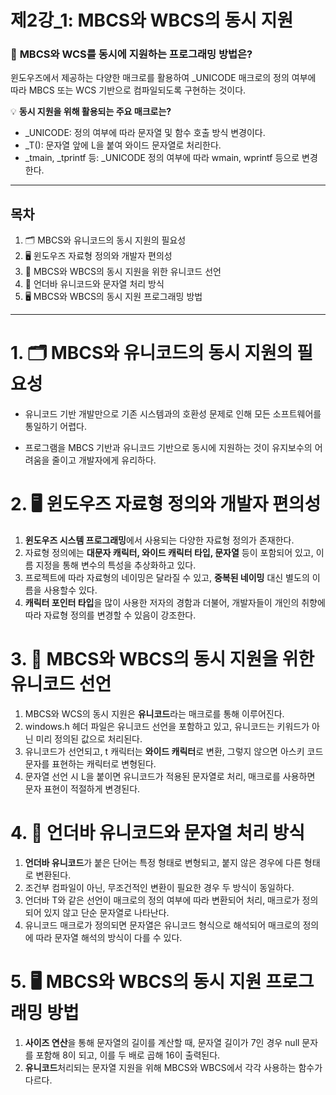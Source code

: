 # **제2강\_1: MBCS와 WBCS의 동시 지원**

### 📌 **MBCS와 WCS를 동시에 지원하는 프로그래밍 방법은?**

윈도우즈에서 제공하는 다양한 매크로를 활용하여 \_UNICODE 매크로의 정의 여부에 따라 MBCS 또는 WCS 기반으로 컴파일되도록 구현하는 것이다.

💡 **동시 지원을 위해 활용되는 주요 매크로는?**

- \_UNICODE: 정의 여부에 따라 문자열 및 함수 호출 방식 변경이다.
- \_T(): 문자열 앞에 L을 붙여 와이드 문자열로 처리한다.
- \_tmain, \_tprintf 등: \_UNICODE 정의 여부에 따라 wmain, wprintf 등으로 변경한다.

---

## 목차

1. 🗂️ MBCS와 유니코드의 동시 지원의 필요성
2. 🖥️ 윈도우즈 자료형 정의와 개발자 편의성
3. 📜 MBCS와 WBCS의 동시 지원을 위한 유니코드 선언
4. 🎯 언더바 유니코드와 문자열 처리 방식
5. 🖥️ MBCS와 WBCS의 동시 지원 프로그래밍 방법

---

# 1. 🗂️ MBCS와 유니코드의 동시 지원의 필요성

- 유니코드 기반 개발만으로 기존 시스템과의 호환성 문제로 인해 모든 소프트웨어를 통일하기 어렵다.

- 프로그램을 MBCS 기반과 유니코드 기반으로 동시에 지원하는 것이 유지보수의 어려움을 줄이고 개발자에게 유리하다.

# 2. 🖥️ 윈도우즈 자료형 정의와 개발자 편의성

1. **윈도우즈 시스템 프로그래밍**에서 사용되는 다양한 자료형 정의가 존재한다.
2. 자료형 정의에는 **대문자 캐릭터, 와이드 캐릭터 타입, 문자열** 등이 포함되어 있고, 이름 지정을 통해 변수의 특성을 추상화하고 있다.
3. 프로젝트에 따라 자료형의 네이밍은 달라질 수 있고, **중복된 네이밍** 대신 별도의 이름을 사용할수 있다.
4. **캐릭터 포인터 타입**을 많이 사용한 저자의 경함과 더불어, 개발자들이 개인의 취향에 따라 자료형 정의를 변경할 수 있음이 강조한다.

# 3. 📜 MBCS와 WBCS의 동시 지원을 위한 유니코드 선언

1. MBCS와 WCS의 동시 지원은 **유니코드**라는 매크로를 통해 이루어진다.
2. windows.h 헤더 파일은 유니코드 선언을 포함하고 있고, 유니코드는 키워드가 아닌 미리 정의된 값으로 처리된다.
3. 유니코드가 선언되고, t 캐릭터는 **와이드 캐릭터**로 변환, 그렇지 않으면 아스키 코드 문자를 표현하는 캐릭터로 변형된다.
4. 문자열 선언 시 L을 붙이면 유니코드가 적용된 문자열로 처리, 매크로를 사용하면 문자 표현이 적절하게 변경된다.

# 4. 🎯 언더바 유니코드와 문자열 처리 방식

1. **언더바 유니코드**가 붙은 단어는 특정 형태로 변형되고, 붙지 않은 경우에 다른 형태로 변환된다.
2. 조건부 컴파일이 아닌, 무조건적인 변환이 필요한 경우 두 방식이 동일하다.
3. 언더바 T와 같은 선언이 매크로의 정의 여부에 따라 변환되어 처리, 매크로가 정의되어 있지 않고 단순 문자열로 나타난다.
4. 유니코드 매크로가 정의되면 문자열은 유니코드 형식으로 해석되어 매크로의 정의에 따라 문자열 해석의 방식이 다를 수 있다.

# 5. 🖥️ MBCS와 WBCS의 동시 지원 프로그래밍 방법

1. **사이즈 연산**을 통해 문자열의 길이를 계산할 때, 문자열 길이가 7인 경우 null 문자를 포함해 8이 되고, 이를 두 배로 곱해 16이 출력된다.
2. **유니코드**처리되는 문자열 지원을 위해 MBCS와 WBCS에서 각각 사용하는 함수가 다르다.
